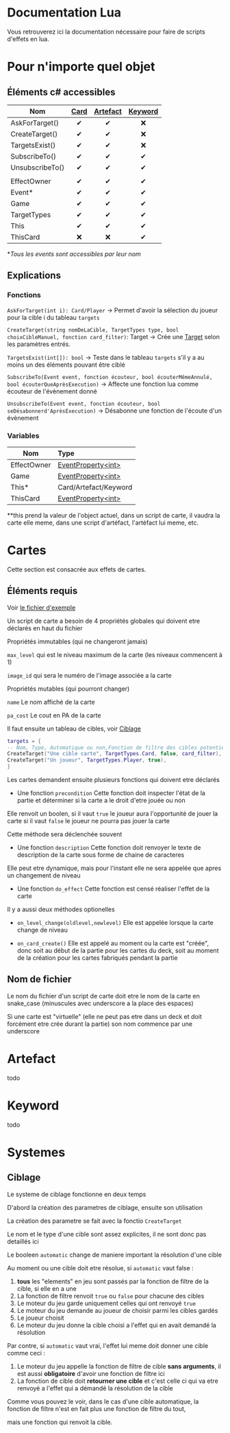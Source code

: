 ﻿# Documentation Lua

Vous retrouverez ici la documentation nécessaire pour faire de scripts d'effets en lua.

# Pour n'importe quel objet

## Éléments c# accessibles

| Nom             | [Card](CardGameEngine/Cards/Card.cs) | [Artefact](CardGameEngine/Cards/Artefact.cs) | [Keyword](CardGameEngine/Cards/Keyword.cs) |
|-----------------|:------------------------------------:|:--------------------------------------------:|:------------------------------------------:|
| AskForTarget()  |                  ✔                   |                      ✔                       |                     ❌                      |
| CreateTarget()  |                  ✔                   |                      ✔                       |                     ❌                      |
| TargetsExist()  |                  ✔                   |                      ✔                       |                     ❌                      |
| SubscribeTo()   |                  ✔                   |                      ✔                       |                     ✔                      |
| UnsubscribeTo() |                  ✔                   |                      ✔                       |                     ✔                      |
|                 |                                      |                                              |                                            |
| EffectOwner     |                  ✔                   |                      ✔                       |                     ✔                      |
| Event*          |                  ✔                   |                      ✔                       |                     ✔                      |
| Game            |                  ✔                   |                      ✔                       |                     ✔                      |
| TargetTypes     |                  ✔                   |                      ✔                       |                     ✔                      |
| This            |                  ✔                   |                      ✔                       |                     ✔                      |
| ThisCard        |                  ❌                   |                      ❌                       |                     ✔                      |

**Tous les events sont accessibles par leur nom*

## Explications

### Fonctions

`AskForTarget(int i): Card/Player` → Permet d'avoir la sélection du joueur pour la cible i du tableau ``targets``

`CreateTarget(string nomDeLaCible, TargetTypes type, bool choixCibleManuel, fonction card_filter)`: Target → Crée
une [Target](CardGameEngine/GameSystems/Targeting/Target.cs) selon les paramètres entrés.

`TargetsExist(int[]): bool` → Teste dans le tableau `targets` s'il y a au moins un des éléments pouvant être ciblé

`SubscribeTo(Event event, fonction écouteur, bool écouterMêmeAnnulé, bool écouterQueAprèsExecution)` → Affecte une
fonction lua comme écouteur de l'évènement donné

`UnsubscribeTo(Event event, fonction écouteur, bool seDésabonnerd'AprèsExecution)` → Désabonne une fonction de l'écoute
d'un évènement

[comment]: <> (TODO mettre les exemples)

### Variables

| Nom           | Type                                                                  |
|---------------|:----------------------------------------------------------------------|
| EffectOwner   | [EventProperty\<int>](CardGameEngine/GameSystems/Player.cs)           |
| Game          | [EventProperty\<int>](CardGameEngine/Game.cs)                         |
| This*         | Card/Artefact/Keyword                                                 |
| ThisCard      | [EventProperty\<int>](CardGameEngine/Cards/Card.cs)                   |
**this prend la valeur de l'object actuel, dans un script de carte, il vaudra la carte elle meme, dans une script d'artéfact, l'artéfact lui meme, etc.

# Cartes

Cette section est consacrée aux effets de cartes.

## Éléments requis

Voir [le fichier d'exemple](CardGameEngine/EffectsScripts/Card/example.lua)

Un script de carte a besoin de 4 propriétés globales qui doivent etre déclarés en haut du fichier

Propriétés immutables (qui ne changeront jamais)

`max_level` qui est le niveau maximum de la carte (les niveaux commencent à 1)

`image_id` qui sera le numéro de l'image associée a la carte

Propriétés mutables (qui pourront changer)

`name` Le nom affiché de la carte

`pa_cost` Le cout en PA de la carte

Il faut ensuite un tableau de cibles, voir [Ciblage](#ciblage)

```lua
targets = {
-- Nom, Type, Automatique ou non,Fonction de filtre des cibles potentielles
CreateTarget("Une cible carte", TargetTypes.Card, false, card_filter),
CreateTarget("Un joueur", TargetTypes.Player, true),
}
```

Les cartes demandent ensuite plusieurs fonctions qui doivent etre déclarés

* Une fonction `precondition`
Cette fonction doit inspecter l'état de la partie et déterminer si la carte a le droit d'etre jouée ou non

Elle renvoit un boolen, si il vaut `true` le joueur aura l'opportunité de jouer la carte
si il vaut `false` le joueur ne pourra pas jouer la carte

Cette méthode sera déclenchée souvent

* Une fonction `description`
Cette fonction doit renvoyer le texte de description de la carte sous forme de chaine de caracteres

Elle peut etre dynamique, mais pour l'instant elle ne sera appelée que apres un changement de niveau

* Une fonction `do_effect`
Cette fonction est censé réaliser l'effet de la carte



Il y a aussi deux méthodes optionelles

* `on_level_change(oldlevel,newlevel)`
Elle est appelée lorsque la carte change de niveau

* `on_card_create()`
Elle est appelé au moment ou la carte est "créée", donc soit au début de la partie pour les cartes du deck,
soit au moment de la création pour les cartes fabriqués pendant la partie


## Nom de fichier

Le nom du fichier d'un script de carte doit etre le nom de la carte en snake_case (minuscules avec underscore a la place des espaces)

Si une carte est "virtuelle" (elle ne peut pas etre dans un deck et doit forcément etre crée durant la partie)
son nom commence par une underscore



# Artefact
todo

# Keyword
todo

# Systemes

## Ciblage

Le systeme de ciblage fonctionne en deux temps

D'abord la création des parametres de ciblage, ensuite son utilisation

La création des parametre se fait avec la fonctio `CreateTarget`

Le nom et le type d'une cible sont assez explicites, il ne sont donc pas detaillés ici

Le booleen `automatic` change de maniere important la résolution d'une cible

Au moment ou une cible doit etre résolue, si `automatic` vaut false :

1. **tous** les "elements" en jeu sont passés par la fonction de filtre de la cible, si elle en a une
2. La fonction de filtre renvoit `true` ou `false` pour chacune des cibles
3. Le moteur du jeu garde uniquement celles qui ont renvoyé `true`
4. Le moteur du jeu demande au joueur de choisir parmi les cibles gardés
5. Le joueur choisit
6. Le moteur du jeu donne la cible choisi a l'effet qui en avait demandé la résolution

Par contre, si `automatic` vaut vrai, l'effet lui meme doit donner une cible comme ceci :

1. Le moteur du jeu appelle la fonction de filtre de cible **sans arguments**, il est aussi **obligatoire** d'avoir une fonction de filtre ici
2. La fonction de cible doit **retourner une cible** et c'est celle ci qui va etre renvoyé a l'effet qui a démandé la résolution de la cible

Comme vous pouvez le voir, dans le cas d'une cible automatique, la fonction de filtre n'est en fait plus une fonction de filtre du tout,

mais une fonction qui renvoit la cible.